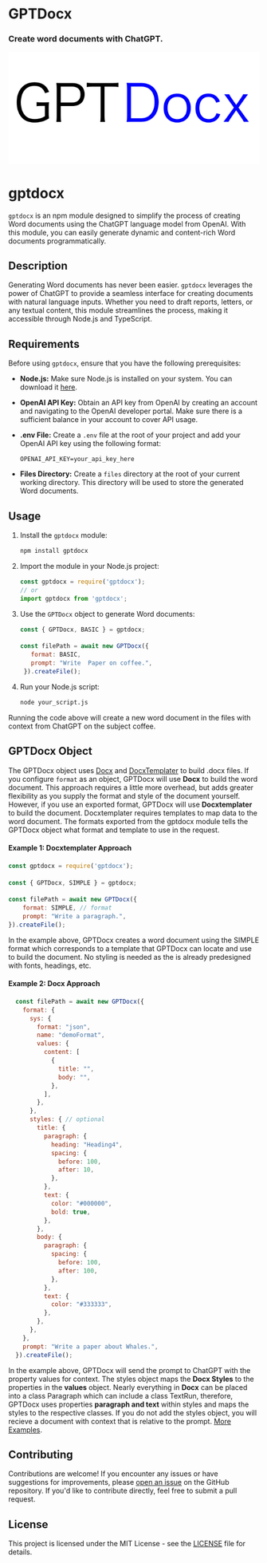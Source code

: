 # GPTDocx
### Create word documents with ChatGPT.
![docxImage](./assets//gptdocxImage.png)

# gptdocx

`gptdocx` is an npm module designed to simplify the process of creating Word documents using the ChatGPT language model from OpenAI. With this module, you can easily generate dynamic and content-rich Word documents programmatically.

## Description

Generating Word documents has never been easier. `gptdocx` leverages the power of ChatGPT to provide a seamless interface for creating documents with natural language inputs. Whether you need to draft reports, letters, or any textual content, this module streamlines the process, making it accessible through Node.js and TypeScript.

## Requirements

Before using `gptdocx`, ensure that you have the following prerequisites:

- **Node.js:** Make sure Node.js is installed on your system. You can download it [here](https://nodejs.org/).

- **OpenAI API Key:** Obtain an API key from OpenAI by creating an account and navigating to the OpenAI developer portal. Make sure there is a sufficient balance in your account to cover API usage.

- **.env File:** Create a `.env` file at the root of your project and add your OpenAI API key using the following format:

  ```plaintext
  OPENAI_API_KEY=your_api_key_here
  ```

- **Files Directory:** Create a `files` directory at the root of your current working directory. This directory will be used to store the generated Word documents.

## Usage

1. Install the `gptdocx` module:

   ```bash
   npm install gptdocx
   ```

2. Import the module in your Node.js project:

   ```javascript
   const gptdocx = require('gptdocx');
   // or
   import gptdocx from 'gptdocx';
   ```

3. Use the `GPTDocx` object to generate Word documents:

   ```javascript
   const { GPTDocx, BASIC } = gptdocx;

   const filePath = await new GPTDocx({
      format: BASIC, 
      prompt: "Write  Paper on coffee.",
    }).createFile();
   ```

4. Run your Node.js script:

   ```bash
   node your_script.js
   ```

Running the code above will create a new word document in the files with context from ChatGPT on the subject coffee.

## GPTDocx Object
The GPTDocx object uses [Docx](https://docx.js.org/#/) and [DocxTemplater](https://docxtemplater.com/) to build .docx files. If you configure `format` as an object, GPTDocx will use **Docx** to build the word document. This approach requires a little more overhead, but adds greater flexibility as you supply the format and style of the document yourself. However, if you use an exported format, GPTDocx will use **Docxtemplater** to build the document. Docxtemplater requires templates to map data to the word document. The formats exported from the gptdocx module tells the GPTDocx object what format and template to use in the request.

#### Example 1: Docxtemplater Approach
```javascript
const gptdocx = require('gptdocx');

const { GPTDocx, SIMPLE } = gptdocx;

const filePath = await new GPTDocx({
    format: SIMPLE, // format
    prompt: "Write a paragraph.",
}).createFile();
```

In the example above, GPTDocx creates a word document using the SIMPLE format which corresponds to a template that GPTDocx can locate and use to build the document. No styling is needed as the is already predesigned with fonts, headings, etc.

#### Example 2: Docx Approach 
```javascript
  const filePath = await new GPTDocx({
    format: {
      sys: {
        format: "json",
        name: "demoFormat",
        values: {
          content: [
            {
              title: "",
              body: "",
            },
          ],
        },
      },
      styles: { // optional
        title: {
          paragraph: {
            heading: "Heading4",
            spacing: {
              before: 100,
              after: 10,
            },
          },
          text: {
            color: "#000000",
            bold: true,
          },
        },
        body: {
          paragraph: {
            spacing: {
              before: 100,
              after: 100,
            },
          },
          text: {
            color: "#333333",
          },
        },
      },
    },
    prompt: "Write a paper about Whales.",
  }).createFile();
```

In the example above, GPTDocx will send the prompt to ChatGPT with the property values for context. The styles object maps the **Docx Styles** to the properties in the **values** object. Nearly everything in **Docx** can be placed into a class Paragraph which can include a class TextRun, therefore, GPTDocx uses properties **paragraph and text** within styles and maps the styles to the respective classes. If you do not add the styles object, you will recieve a document with context that is relative to the prompt. [More Examples](./examples/examples.ts).

## Contributing

Contributions are welcome! If you encounter any issues or have suggestions for improvements, please [open an issue](https://github.com/meddy672/gptdocx/issues) on the GitHub repository. If you'd like to contribute directly, feel free to submit a pull request.

## License

This project is licensed under the MIT License - see the [LICENSE](LICENSE) file for details.